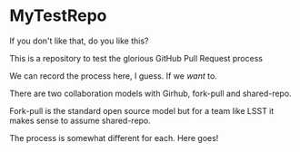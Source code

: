 MyTestRepo
==========

If you don't like that, do you like this?

This is a repository to test the glorious GitHub Pull Request process

We can record the process here, I guess.  If we _want_ to.

There are two collaboration models with Girhub, fork-pull and shared-repo. 

Fork-pull is the standard open source model but for a team like LSST it makes sense
to assume shared-repo. 

The process is somewhat different for each. Here goes!
